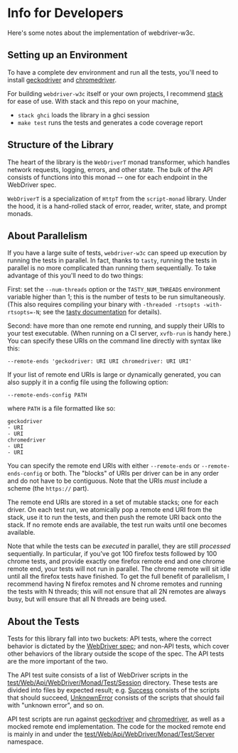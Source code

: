 Info for Developers
===================

Here's some notes about the implementation of webdriver-w3c.


Setting up an Environment
-------------------------

To have a complete dev environment and run all the tests, you'll need to install [geckodriver](https://github.com/mozilla/geckodriver/releases) and [chromedriver](http://chromedriver.chromium.org/).

For building `webdriver-w3c` itself or your own projects, I recommend [stack](https://docs.haskellstack.org/en/stable/README/) for ease of use. With stack and this repo on your machine, 

* `stack ghci` loads the library in a ghci session
* `make test` runs the tests and generates a code coverage report


Structure of the Library
------------------------

The heart of the library is the `WebDriverT` monad transformer, which handles network requests, logging, errors, and other state. The bulk of the API consists of functions into this monad -- one for each endpoint in the WebDriver spec.

`WebDriverT` is a specialization of `HttpT` from the `script-monad` library. Under the hood, it is a hand-rolled stack of error, reader, writer, state, and prompt monads.


About Parallelism
-----------------

If you have a large suite of tests, `webdriver-w3c` can speed up execution by running the tests in parallel. In fact, thanks to `tasty`, running the tests in parallel is no more complicated than running them sequentially. To take advantage of this you'll need to do two things:

First: set the `--num-threads` option or the `TASTY_NUM_THREADS` environment variable higher than 1; this is the number of tests to be run simultaneously. (This also requires compiling your binary with `-threaded -rtsopts -with-rtsopts=-N`; see the [tasty documentation](https://github.com/feuerbach/tasty#running-tests-in-parallel) for details).

Second: have more than one remote end running, and supply their URIs to your test executable. (When running on a CI server, `xvfb-run` is handy here.) You can specify these URIs on the command line directly with syntax like this:

    --remote-ends 'geckodriver: URI URI chromedriver: URI URI'

If your list of remote end URIs is large or dynamically generated, you can also supply it in a config file using the following option:

    --remote-ends-config PATH

where `PATH` is a file formatted like so:

    geckodriver
    - URI
    - URI
    chromedriver
    - URI
    - URI

You can specify the remote end URIs with either `--remote-ends` or `--remote-ends-config` or both. The "blocks" of URIs per driver can be in any order and do not have to be contiguous. Note that the URIs *must* include a scheme (the `https://` part).

The remote end URIs are stored in a set of mutable stacks; one for each driver. On each test run, we atomically pop a remote end URI from the stack, use it to run the tests, and then push the remote URI back onto the stack. If no remote ends are available, the test run waits until one becomes available.

Note that while the tests can be _executed_ in parallel, they are still _processed_ sequentially. In particular, if you've got 100 firefox tests followed by 100 chrome tests, and provide exactly one firefox remote end and one chrome remote end, your tests will not run in parallel. The chrome remote will sit idle until all the firefox tests have finished. To get the full benefit of parallelism, I recommend having N firefox remotes and N chrome remotes and running the tests with N threads; this will not ensure that all 2N remotes are always busy, but will ensure that all N threads are being used.


About the Tests
---------------

Tests for this library fall into two buckets: API tests, where the correct behavior is dictated by the [WebDriver spec](https://www.w3.org/TR/webdriver/); and non-API tests, which cover other behaviors of the library outside the scope of the spec. The API tests are the more important of the two.

The API test suite consists of a list of WebDriver scripts in the [test/Web/Api/WebDriver/Monad/Test/Session](https://github.com/nbloomf/webdriver-w3c/tree/master/test/Web/Api/WebDriver/Monad/Test/Session) directory. These tests are divided into files by expected result; e.g. [Success](https://github.com/nbloomf/webdriver-w3c/blob/master/test/Web/Api/WebDriver/Monad/Test/Session/Success.hs) consists of the scripts that should succeed, [UnknownError](https://github.com/nbloomf/webdriver-w3c/blob/master/test/Web/Api/WebDriver/Monad/Test/Session/UnknownError.hs) consists of the scripts that should fail with "unknown error", and so on.

API test scripts are run against [geckodriver](https://github.com/mozilla/geckodriver) and [chromedriver](http://chromedriver.chromium.org/), as well as a mocked remote end implementation. The code for the mocked remote end is mainly in and under the [test/Web/Api/WebDriver/Monad/Test/Server](https://github.com/nbloomf/webdriver-w3c/blob/master/test/Web/Api/WebDriver/Monad/Test/Server.hs) namespace.
